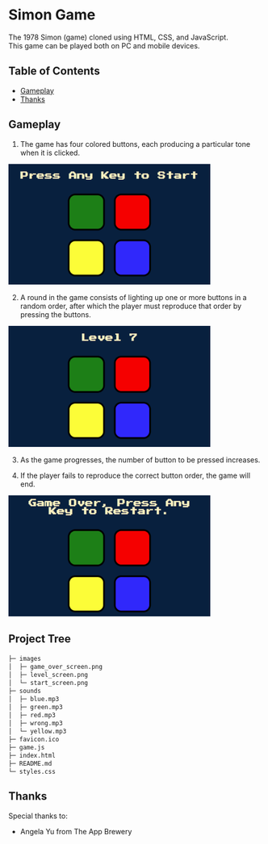 # Simon Game

The 1978 Simon (game) cloned using HTML, CSS, and JavaScript.  
This game can be played both on PC and mobile devices.

## Table of Contents

* [Gameplay](#gameplay)
* [Thanks](#thanks)

## Gameplay

1. The game has four colored buttons, each producing a particular tone when it is clicked.  

<img src="images/start_screen.png" alt="game screen" width="400"/>  

2. A round in the game consists of lighting up one or more buttons in a random order, after which the player must reproduce that order by pressing the buttons.  

<img src="images\level_screen.png" alt="game over" width="400"/>

3. As the game progresses, the number of button to be pressed increases.  

4. If the player fails to reproduce the correct button order, the game will end.

<img src="images\game_over_screen.png" alt="game over" width="400"/>

## Project Tree

    ├─ images
    │  ├─ game_over_screen.png
    │  ├─ level_screen.png
    │  └─ start_screen.png
    ├─ sounds
    │  ├─ blue.mp3
    │  ├─ green.mp3
    │  ├─ red.mp3
    │  ├─ wrong.mp3
    │  └─ yellow.mp3
    ├─ favicon.ico
    ├─ game.js
    ├─ index.html
    ├─ README.md
    └─ styles.css

## Thanks

Special thanks to:
* Angela Yu from The App Brewery
